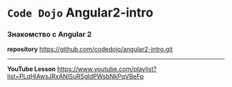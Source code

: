 # `Code Dojo` Angular2-intro
### Знакомство с Angular 2

**repository** <https://github.com/codedojo/angular2-intro.git>
***
**YouTube Lesson** <https://www.youtube.com/playlist?list=PLqHlAwsJRxANlSuRSgldPWsbNkPqVBeFp>